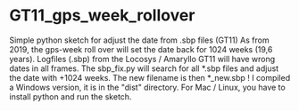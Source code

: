 # GT11_gps_week_rollover
 Simple python sketch for adjust the date from .sbp files (GT11)
 As from 2019, the gps-week roll over will set the date back for 1024 weeks (19,6 years).
 Logfiles (.sbp) from the Locosys / Amaryllo GT11 will have wrong dates in all frames.
 The sbp_fix.py will search for all *.sbp files and adjust the date with +1024 weeks. 
 The new filename is then *_new.sbp !
 I compiled a Windows version, it is in the "dist" directory.
 For Mac / Linux, you have to install python and run the sketch.
